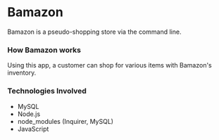 # Bamazon 

Bamazon is a pseudo-shopping store via the command line.

### How Bamazon works
Using this app, a customer can shop for various items with Bamazon's inventory. 



### Technologies Involved
* MySQL
* Node.js
* node_modules (Inquirer, MySQL)
* JavaScript
